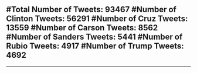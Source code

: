 #Total Number of Tweets: 93467 
#Number of Clinton Tweets: 56291
#Number of Cruz Tweets: 13559
#Number of Carson Tweets: 8562
#Number of Sanders Tweets: 5441
#Number of Rubio Tweets: 4917
#Number of Trump Tweets: 4692
---
---
